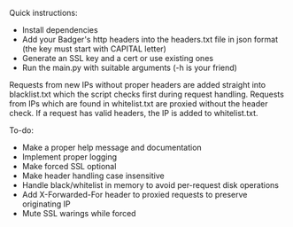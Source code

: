 Quick instructions:
- Install dependencies
- Add your Badger's http headers into the headers.txt file in json format (the key must start with CAPITAL letter)
- Generate an SSL key and a cert or use existing ones
- Run the main.py with suitable arguments (-h is your friend)

Requests from new IPs without proper headers are added straight into blacklist.txt which the script checks first during request handling. Requests from IPs which are found in whitelist.txt are proxied without the header check. If a request has valid headers, the IP is added to whitelist.txt.

To-do:
- Make a proper help message and documentation
- Implement proper logging
- Make forced SSL optional
- Make header handling case insensitive
- Handle black/whitelist in memory to avoid per-request disk operations
- Add X-Forwarded-For header to proxied requests to preserve originating IP
- Mute SSL warings while forced